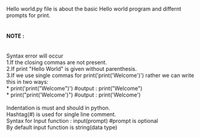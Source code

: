 Hello world.py file is about the basic Hello world program and differnt prompts for print.
<br>
<br>
<h4>NOTE :</h4>
<br>
Syntax error will occur  
<br>
   1.If the closing commas are not present.
<br>
   2.If print "Hello World" is given without parenthesis.
<br>
   3.If we use single commas for print('print('Welcome')') rather we can write this in two ways:
<br>
       * print('print("Welcome")') #output : print("Welcome")
<br>
       * print("print('Welcome')") #output : print('Welcome')
<br>
<br>
Indentation is must and should in python.
<br>
Hashtag(#) is used for single line comment.
<br>
Syntax for Input function : input(prompt) #prompt is optional
<br>
By default input function is string(data type)
